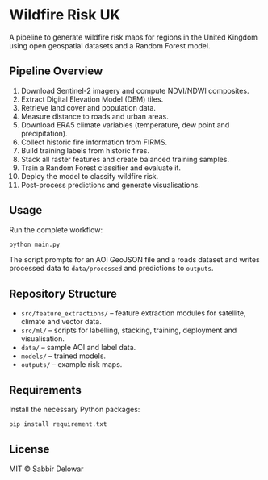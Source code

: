 # Wildfire Risk UK

A pipeline to generate wildfire risk maps for regions in the United Kingdom using open geospatial datasets and a Random Forest model.

## Pipeline Overview
1. Download Sentinel-2 imagery and compute NDVI/NDWI composites.
2. Extract Digital Elevation Model (DEM) tiles.
3. Retrieve land cover and population data.
4. Measure distance to roads and urban areas.
5. Download ERA5 climate variables (temperature, dew point and precipitation).
6. Collect historic fire information from FIRMS.
7. Build training labels from historic fires.
8. Stack all raster features and create balanced training samples.
9. Train a Random Forest classifier and evaluate it.
10. Deploy the model to classify wildfire risk.
11. Post-process predictions and generate visualisations.

## Usage
Run the complete workflow:
```bash
python main.py
```
The script prompts for an AOI GeoJSON file and a roads dataset and writes processed data to `data/processed` and predictions to `outputs`.

## Repository Structure
- `src/feature_extractions/` – feature extraction modules for satellite, climate and vector data.
- `src/ml/` – scripts for labelling, stacking, training, deployment and visualisation.
- `data/` – sample AOI and label data.
- `models/` – trained models.
- `outputs/` – example risk maps.

## Requirements
Install the necessary Python packages:
```bash
pip install requirement.txt
```

## License
MIT © Sabbir Delowar
